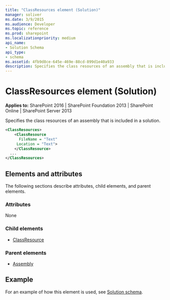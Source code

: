 ```yaml
---
title: "ClassResources element (Solution)"
manager: soliver
ms.date: 3/9/2015
ms.audience: Developer
ms.topic: reference
ms.prod: sharepoint
ms.localizationpriority: medium
api_name:
- Solution Schema
api_type:
- schema
ms.assetid: 4fb9d8ce-645e-469e-88cd-899d1e40a933
description: Specifies the class resources of an assembly that is included in a solution.
---
```


# ClassResources element (Solution)

**Applies to:** SharePoint 2016 | SharePoint Foundation 2013 | SharePoint Online | SharePoint Server 2013
  
Specifies the class resources of an assembly that is included in a solution.
  
```XML
<ClassResources>
    <ClassResource
      FileName = "Text"
     Location = "Text">
    </ClassResource>
  ...
</ClassResources>
```

## Elements and attributes

The following sections describe attributes, child elements, and parent elements.

### Attributes

None
   
### Child elements

- [ClassResource](classresource-element-solution.md)
   
### Parent elements

- [Assembly](assembly-element-solutionassemblies.md)
   
## Example

For an example of how this element is used, see [Solution schema](solution-schema.md).
  

